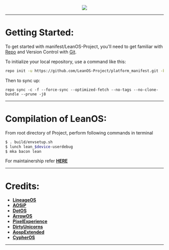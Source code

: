 <p align="center">
<img src="https://avatars1.githubusercontent.com/u/44024670?s=400&u=c5f798ffaa66ab14931176d77077fd2cd5bb83ca&v=4" >
</p>

---------------------------------------------------------------------------------------
 Getting Started:
 ==============

To get started with manifest/LeanOS-Project, you'll need to get familiar with [Repo](https://source.android.com/source/using-repo.html) and Version Control with [Git](https://source.android.com/source/version-control.html).

To initialize your local repository, use a command like this:

```bash
repo init -u https://github.com/LeanOS-Project/platform_manifest.git -b lean-9.x

```

Then to sync up:

```
repo sync -c -f --force-sync --optimized-fetch --no-tags --no-clone-bundle --prune -j8
```

---------------------------------------------------------------------------------------
 Compilation of LeanOS:
 ==================

From root directory of Project, perform following commands in terminal

```bash
$ . build/envsetup.sh
$ lunch lean_$device-userdebug
$ mka bacon lean
```

For maintainership refer [**HERE**](https://github.com/LeanOS-Project/Official-Tag.git)

---------------------------------------------------------------------------------------
 Credits:
 =======

 * [**LineageOS**](https://github.com/LineageOS)
 * [**AOSiP**](https://github.com/AOSiP)
 * [**DotOS**](https://github.com/DotOS)
 * [**ArrowOS**](https://github.com/ArrowOS)
 * [**PixelExperience**](https://github.com/PixelExperience)
 * [**DirtyUnicorns**](https://github.com/dirtyunicorns)
 * [**AospExtended**](https://github.com/AospExtended)
 * [**CypherOS**](https://github.com/CypherOS)

---------------------------------------------------------------------------------------

